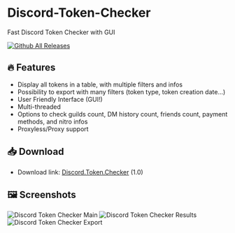 # Discord-Token-Checker
Fast Discord Token Checker with GUI

[![Github All Releases](https://img.shields.io/github/downloads/marco314bis/Discord-Token-Checker/total.svg?label=Downloads%20Count%3A)]()

## 🔥 Features
- Display all tokens in a table, with multiple filters and infos
- Possibility to export with many filters (token type, token creation date...)
- User Friendly Interface (GUI!)
- Multi-threaded
- Options to check guilds count, DM history count, friends count, payment methods, and nitro infos
- Proxyless/Proxy support

## 📥 Download
- Download link: [Discord.Token.Checker](https://github.com/marco314bis/Discord-Token-Checker/releases/download/v1.0/Discord.Token.Checker.exe) (1.0)

## 🖼️ Screenshots
![Discord Token Checker Main](https://github.com/user-attachments/assets/bb21dbac-1431-4ee1-a029-ad4f9ef57f9d)
![Discord Token Checker Results](https://github.com/user-attachments/assets/d6d4ffde-4fc1-4a61-9ea1-9cda70b9fab4)
![Discord Token Checker Export](https://github.com/user-attachments/assets/8cdc5823-8b8e-44d5-8680-b445c263ef8c)
